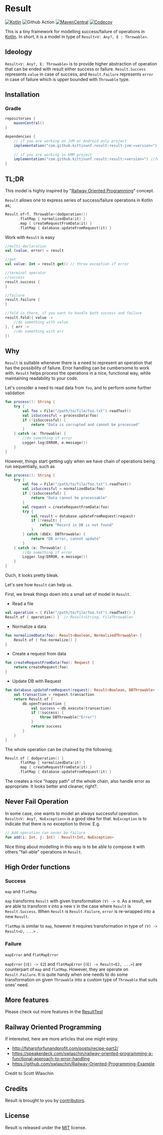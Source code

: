 # Result

[![Kotlin](https://img.shields.io/badge/kotlin-1.8.10-blue.svg)](http://kotlinlang.org)
![Github Action](https://github.com/kittinunf/Result/actions/workflows/Main.yml/badge.svg)
[![MavenCentral](https://maven-badges.herokuapp.com/maven-central/com.github.kittinunf.result/result-jvm/badge.svg)](https://search.maven.org/search?q=g:com.github.kittinunf.result)
[![Codecov](https://codecov.io/github/kittinunf/Result/coverage.svg?branch=master)](https://codecov.io/gh/kittinunf/Result)

This is a tiny framework for modelling success/failure of operations
in [Kotlin](http://kotlinlang.org). In short, it is a model in type
of `Result<V: Any?, E : Throwable>`.

## Ideology

`Result<V: Any?, E: Throwable>` is to provide higher abstraction of operation that can be ended with
result either success or failure. `Result.Success` represents `value` in case of success,
and `Result.Failure` represents `error` in case of failure which is upper bounded with `Throwable`
type.

## Installation

### Gradle

``` Groovy
repositories {
    mavenCentral()
}

dependencies {
    // if you are working on JVM or Android only project
    implementation("com.github.kittinunf.result:result-jvm:«version»") //for JVM support
    
    // if you are working in KMM project
    implementation("com.github.kittinunf.result:result:«version»") //for Kotlin Multiplatform support
}

```

## TL;DR

This model is highly inspired
by "[Railway Oriented Programming](http://fsharpforfunandprofit.com/rop/#monads)" concept.

`Result` allows one to express series of success/failure operations in Kotlin as;

``` Kotlin
Result.of<T, Throwable>(doOperation())
      .flatMap { normalizedData(it) }
      .map { createRequestFromData(it) }
      .flatMap { database.updateFromRequest(it) }
```

Work with `Result` is easy

``` Kotlin
//multi-declaration
val (value, error) = result

//get
val value: Int = result.get() // throw exception if error

//terminal operator
//success
result.success {
}

//failure
result.failure {
}

//fold is there, if you want to handle both success and failure
result.fold({ value ->
    //do something with value
}, { err ->
    //do something with err
})
```

## Why

`Result` is suitable whenever there is a need to represent an operation that has the possibility of
failure. Error handling can be cumbersome to work with.
`Result` helps process the operations in a nice, functional way, while maintaining readability to
your code.

Let's consider a need to read data from `foo`, and to perform some further validation

``` Kotlin
fun process(): String {
    try {
        val foo = File("/path/to/file/foo.txt").readText()
        val isSuccessful = processData(foo)
        if (!isSuccessful) {
            return "Data is corrupted and cannot be processed"
        }
    } catch (e: Throwable) {
        //do something if error
        Logger.log(ERROR, e.message())
    }
}
```

However, things start getting ugly when we have chain of operations being run sequentially, such as

``` Kotlin
fun process(): String {
    try {
        val foo = File("/path/to/file/foo.txt").readText()
        val isSuccessful = normalizedData(foo)
        if (!isSuccessful) {
            return "Data cannot be processable"
        }
        val request = createRequestFromData(foo)
        try {
            val result = database.updateFromRequest(request)
            if (!result) {
                return "Record in DB is not found"
            }
        } catch (dbEx: DBThrowable) {
            return "DB error, cannot update"
        }
    } catch (e: Throwable) {
        //do something if error
        Logger.log(ERROR, e.message())
    }
}
```

Ouch, it looks pretty bleak.

Let's see how `Result` can help us.

First, we break things down into a small set of model in `Result`.

* Read a file

``` Kotlin
val operation = { File("/path/to/file/foo.txt").readText() }
Result.of { operation() }  // Result<String, FileThrowable>
```

* Normalize a data

``` Kotlin
fun normalizedData(foo): Result<Boolean, NormalizedThrowable> {
    Result.of { foo.normalize() }
}
```

* Create a request from data

``` Kotlin
fun createRequestFromData(foo): Request {
    return createRequest(foo)
}
```

* Update DB with Request

``` Kotlin
fun database.updateFromRequest(request): Result<Boolean, DBThrowable> {
    val transaction = request.transaction
    return Result.of { 
        db.openTransaction {
            val success = db.execute(transaction)
            if (!success) {
                throw DBThrowable("Error")
            }
            return success
        }
    }
}
```

The whole operation can be chained by the following;

``` Kotlin
Result.of { doOperation() }
      .flatMap { normalizedData(it) }
      .map { createRequestFromData(it) }
      .flatMap { database.updateFromRequest(it) }
```

The creates a nice "happy path" of the whole chain, also handle error as appropriate. It looks
better and cleaner, right?.

## Never Fail Operation

In some case, one wants to model an always successful operation. `Result<V: Any?, NoException>` is a
good idea for that.
`NoException` is to indicate that there is no exception to throw. E.g.

``` Kotlin
// Add operation can never be failure
fun add(i: Int, j: Int) : Result<Int, NoException>
```

Nice thing about modelling in this way is to be able to compose it with others "fail-able"
operations in `Result`.

## High Order functions

### Success

`map` and `flatMap`

`map` transforms `Result` with given transformation `(V) -> U`. As a result, we are able to
transform `V` into a new `V` in the case where `Result` is `Result.Success`. When `Result`
is `Result.Failure`, `error` is re-wrapped into a new `Result`.

`flatMap` is similar to `map`, however it requires transformation in type of `(V) -> Result<U, ...>`
.

### Failure

`mapError` and `flatMapError`

`mapError` (`(E) -> E2`) and `flatMapError` (`(E) -> Result<E2, ...>`) are counterpart of `map`
and `flatMap`. However, they are operate on `Result.Failure`. It is quite handy when one needs to do
some transformation on given `Throwable` into a custom type of `Throwable` that suits ones' need.

## More features

Please check out more features in
the [ResultTest](./result/src/commonTest/kotlin/com/github/kittinunf/result/ResultTest.kt)

## Railway Oriented Programming

If interested, here are more articles that one might enjoy.

* http://fsharpforfunandprofit.com/posts/recipe-part2/
* https://speakerdeck.com/swlaschin/railway-oriented-programming-a-functional-approach-to-error-handling
* https://github.com/swlaschin/Railway-Oriented-Programming-Example

Credit to Scott Wlaschin

## Credits

Result is brought to you by [contributors](https://github.com/kittinunf/Result/graphs/contributors).

## License

Result is released under the [MIT](http://opensource.org/licenses/MIT) license.
